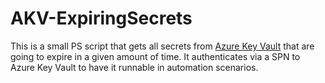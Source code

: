 # AKV-ExpiringSecrets

This is a small PS script that gets all secrets from [Azure Key Vault](https://docs.microsoft.com/en-us/azure/key-vault/) that are going to expire in a given amount of time. It authenticates via a SPN to Azure Key Vault to have it runnable in automation scenarios. 